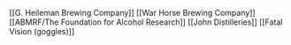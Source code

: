 [[G. Heileman Brewing Company]]
[[War Horse Brewing Company]]
[[ABMRF/The Foundation for Alcohol Research]]
[[John Distilleries]]
[[Fatal Vision (goggles)]]
